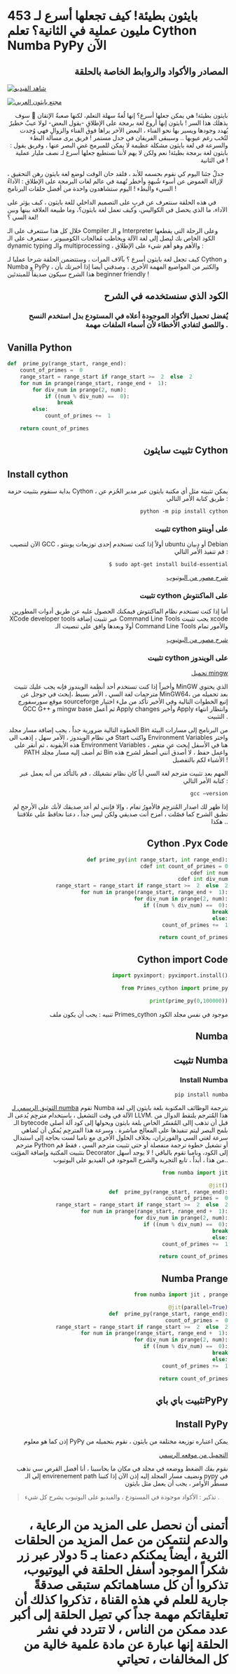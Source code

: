 # بايثون بطيئة! كيف تجعلها أسرع لـ 453 مليون عملية في الثانية؟ تعلم Cython Numba PyPy  الآن
 

<h2 align="right">المصادر والأكواد والروابط الخاصة بالحلقة </h2>

[![شاهد الفيديو](https://i.ytimg.com/vi/GKlWmNsATFc/maxresdefault.jpg)](https://youtu.be/GKlWmNsATFc)

[![مجتع بايثون العربي](https://images.milled.com/2019-12-19/3pGli9s5cCGeONOJ/uM1ZG0_8Y8E8.gif)](https://www.youtube.com/channel/UC9ocsRoOwj9tkAQNfUt8ZJg?sub_confirmation=1)

<p align="right">
بايثون بطيئة! هي يمكن جعلها أسرع؟ إنها لُغةٌ سهلة التعلم، لكنها صعبةُ الإتقان 🤫 سوف يذهلك هذا السر !
بايثون إنها أروع لغة برمجة على الإطلاقِ -يقول البعض- لولا عيبٌ خطيرٌ يُهدد وجودها ويسير بها نحو الفناء ، البعض الآخر يراها فوق الفناء والزوال فهي وُجدت لتُحَب رغم عيوبها .. وسيبقى الفريقان في جدل مستمر !
فريق يرى مسألة البطء والسرعة في لغة بايثون مشكلة عظيمة لا يمكن للمبرمج غض البصر عنها ، وفريق يقول : بايثون لغة برمجة بطيئة! نعم ولكن لا يهم لأننا نستطيع جعلها أسرع لـ نصف مليار عملية في الثانية !

جدلٌ جئنا اليوم كي نقوم بحسمه للأبد ، فلقد حان الوقت لوضع لغة بايثون رهن التحقيق ، لإزالة الغموض عن أسوء شُبهةٍ وأخطر تُهمة في عالم لغات البرمجة على الإطلاق : الآداءُ السيء والبطء ! اليوم ستشاهدون واحدة من أفضل حلقات البرنامج !

في  هذه الحلقة سنتعرف عن قربٍ على التصميم الداخلي للغة بايثون ، كيف يؤثر على الآداء، ما الذي يحصل في الكواليس، وكيف تعمل لغة بايثون؟، وما طبيعة العلاقة بينها وبين لغة السي ؟!  

خلال كل هذا ستتعرف على الـ Compiler و الـ Interpreter وعلى الرحلة التي يقطعها الكود الخاص بك ليصل إلى لغة الآلة ويخاطب مُعالجات الكومبيوتر ، سنتعرف على الـ  dynamic typing  والـ multiprocessing ، والأهم وهو أهم شيء على الإطلاق : 

كيف تجعل لغة بايثون أسرع ؟ بآلاف المرات ، وستتضمن الحلقة شرحا  عمليا لـ Cython و Numba و PyPy ، والكثير من المواضيع المهمة الأخرى ، وصدقني أيضا إذا أخبرتك بأن هذا الشرح سيكون صديقاً للمبتدئين beginner friendly  ! 

 </p>
<h2 align="right">الكود الذي سنستخدمه في الشرح </h2>
<h3 align="right">يُفضل تحميل الأكواد الموجودة أعلاه في المستودع بدل استخدم النسح واللصق لتفادي الأخطاء لأن أسماء الملفات مهمة . </h3>

<h2 >Vanilla Python </h2>


```python
def  prime_py(range_start, range_end):
	count_of_primes =  0
	range_start = range_start if range_start >=  2  else  2
	for num in prange(range_start, range_end +  1):
		for div_num in prange(2, num):
			if ((num % div_num) ==  0):
				break
		else:
			count_of_primes +=  1

	return count_of_primes
```

<h2 align="right">تثبيت سايثون Cython </h2>

<h2 >Install cython </h2>

<div align="right">
  بداية سنقوم بتثبيت حزمة Cython ، يمكن تثبيته مثل أي مكتبة بايثون عبر مدير الحُزم عن طريق كتابة الأمر التالي :

    python -m pip install cython


<h3 align="right">تثبيت cython على أوبنتو </h3>
الآن لتنصيب GCC ، أولاً إذا كنت تستخدم إحدى توزيعات يوبنتو ubuntu أو دِبيان Debian قم تنفيذ الأمر التالي :

    $ sudo apt-get install build-essential
 
[شرح مصور من اليوتيوب](https://www.youtube.com/watch?v=QKUhMOd-KOM)


 <h3 align="right">تثبيت cython على الماكنتوش</h3>
أما إذا كنت تستخدم نظام الماكنتوش فيمكنك الحصول عليه عن طريق أدوات المطورين XCode developer tools عبر 
تثبيت  إضافة Command Line Tools
يجب تثبيت xcode أولا وبعدها وافق على تنصيت الـ Command Line Tools والأمور تمام
 
[شرح مصور من اليوتيوب](https://www.youtube.com/watch?v=wY24ehH6mC0)

 
<h3 align="right">تثبيت cython على الويندوز</h3>

[تحميل mingw](https://sourceforge.net/projects/mingw/)

وأخيراً إذا كنت تستخدم أحد أنظمة الويندوز فإنه يجب عليك تثبيت MinGW الذي يحتوي مترجمات لغة السي ، الأمر بسيط
 ،إبحث في جوجل عن  MinGW64، بعد تحميله من موقع سورسفورج sourceforge إتبع الخطوات التالية وفي الأخير تأكد من ملء اختيار GCC G++ و mingw base ثم أعمل Apply changes وأخير Apply  وانتظار انتهاء التثبيت .

الخطوة التالية ضرورية جداً ، يجب إضافة مسار مجلد Bin من البرنامج إلى مسارات البيئة  في نظام الويندوز ، الأمر سهل ، إذهب الى Start  واكتب Environment Variables واختر هذه الأيقونة  ، ثم أنقر على Environment Variables ، هنا في الأسفل إبحث عن متغير PATH ثم أضف إليه مسار مجلد Bin واعمل حفظ ، لا أصدق أنني أضطر لشرح هذه الأشياء لكم بالتفصيل !

المهم بعد تثبيت مترجم لغة السي أياً كان نظام تشغيلك ، قم بالتأكد من أنه يعمل عبر كتابة الأمر التالي :

    gcc –version

إذا ظهر لك اصدار المُترجِم فالأمورُ تمام ، وإلا فإنني لم أعد صديقك لأنك على الأرجح لم تطبق الشرح كما فصّلت ، أمزح أنت صديقي ولكن ليس جداً ، دعنا نحافظ على علاقتنا هكذا ..
<h2 >Cython .Pyx Code</h2>

```python
def prime_py(int range_start, int range_end):
    cdef int count_of_primes = 0
    cdef int num
    cdef int div_num
	range_start = range_start if range_start >=  2  else  2
	for num in prange(range_start, range_end +  1):
		for div_num in prange(2, num):
			if ((num % div_num) ==  0):
				break
		else:
			count_of_primes +=  1

	return count_of_primes
```

<h2 >Cython import Code</h2>

```python
import pyximport; pyximport.install()

from Primes_cython import prime_py

print(prime_py(0,100000))
```
<p align="right">
تنبيه : يجب أن يكون ملف Primes_cython موجود في نفس مجلد الكود
</p>
<h2 >Numba </h2>
<h2 align="right">تثبيت Numba</h2>
<h3 >Install Numba</h3>

    pip install numba
[الثوثيق الرسمي لـ numba](https://numba.pydata.org/)
تقوم Numba بترجمة الوظائف المكتوبة بلغة بايثون إلى لغة الآلة في وقت التشغيل ، باستخدام مترجِم يُدعى الـ LLVM.
هذا المُترجم يلتقط الدوال من الـ bytecode قبل أن تذهب إالى المُفسّر الخاص بلغة بايثون ويحولها إلى كود آلة أصلي بلمح البصر ليتم تنفيذها على المعالج مباشرة .
وسرعة هذا المترجِم يُمكن أن تُضاهي سرعة لغتي السي والفورتران، بخلاف الحلول الأخرى مع نامبا لست بحاجة إلى استبدال مترجم Python أو تشغيل خطوة ترجمة منفصلة أو حتى تثبيت مترجم  السي ، فقط قم بتثبيت المكتبة وإضافة المؤثِت Decorator إلى الكود، ونامبا تقوم بالباقي !
لا يوجد أسهل من هذا ، أبداً ، تابع التجربة والشرح الموجود في الفيديو على اليوتيوب..


```python
from numba import jit

@jit()
def  prime_py(range_start, range_end):
	count_of_primes =  0
	range_start = range_start if range_start >=  2  else  2
	for num in prange(range_start, range_end +  1):
		for div_num in prange(2, num):
			if ((num % div_num) ==  0):
				break
		else:
			count_of_primes +=  1

	return count_of_primes
```
<h2 >Numba Prange </h2>


```python
from numba import jit , prange

@jit(parallel=True)
def  prime_py(range_start, range_end):
	count_of_primes =  0
	range_start = range_start if range_start >=  2  else  2
	for num in prange(range_start, range_end +  1):
		for div_num in prange(2, num):
			if ((num % div_num) ==  0):
				break
		else:
			count_of_primes +=  1

	return count_of_primes
```




<h2 align="right">تثبيت باي بايPyPy</h2>
<h2 >Install PyPy</h2>
إذن كما هو معلوم PyPy يمكن اعتباره توزيعة مختلفة من بايثون ، نقوم بتحميله من

 [التحميل من موقعه الرسمي](https://www.pypy.org/)  

 نقوم بفك الضغط ووضعه في مجلد في مكان ما بحاسبنا ، أنا أفضل القرص سي
نذهب إلى الـ envirenement path ونضيف مسار المجلد إليه
إذن الآن إذا كتبنا pypy في مسطّر الأوامر ، يجب أن يعمل مثل بايثون

</div>

> تذكير : الأكواد موجودة في المستودع ، والفيديو على اليوتيوب يشرح كل شيء .

<h1 align="right">
، أتمنى أن نحصل على المزيد من الرعاية والدعم لنتمكن من عمل المزيد من الحلقات الثرية ، أيضاً يمكنكم دعمنا بـ 5 دولار عبر زر شكراً الموجود أسفل الحلقة في اليوتيوب، تذكروا أن كل مساهماتكم ستبقى صدقةً جارية للعلم في هذه القناة ، تذكروا كذلك أن تعليقاتكم مهمة جداً كي تصِل الحلقة إلى أكبر عدد ممكن من الناس ، لا تتردد في نشر الحلقة إنها عبارة عن مادة علمية خالية من كل المخالفات ، تحياتي
 </h1>
